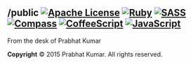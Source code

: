 ## /public [![Apache License](https://img.shields.io/badge/License-v2.0-ff79b4.svg)](https://github.com/iammachine/prabhatkumar.org/blob/master/LICENSE) [![Ruby](https://img.shields.io/badge/Ruby-v2.2.2-e0115f.svg)](https://www.ruby-lang.org/) [![SASS](https://img.shields.io/badge/SASS-v3.4.15-ff69b4.svg)](http://sass-lang.com/) [![Compass](https://img.shields.io/badge/Compass-v1.0.3-orange.svg)](http://compass-style.org/) [![CoffeeScript](https://img.shields.io/badge/CoffeeScript-v1.9.3-black.svg)](http://coffeescript.org/) [![JavaScript](https://img.shields.io/badge/JavaScript-v1.8.5-yellow.svg)](http://www.w3.org/standards/webdesign/script)

From the desk of Prabhat Kumar

**Copyright** © 2015 Prabhat Kumar. All rights reserved.
